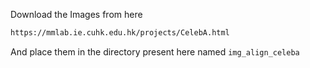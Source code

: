 Download the Images from here 

```bash
https://mmlab.ie.cuhk.edu.hk/projects/CelebA.html
```

And place them in the directory present here named `img_align_celeba`